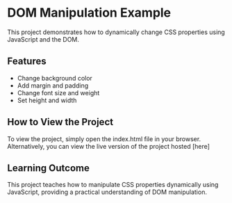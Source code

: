 # DOM Manipulation Example

This project demonstrates how to dynamically change CSS properties using JavaScript and the DOM.


## Features

- Change background color
- Add margin and padding
- Change font size and weight
- Set height and width

## How to View the Project

To view the project, simply open the index.html file in your browser. Alternatively, you can view the live version of the project hosted [here]

## Learning Outcome

This project teaches how to manipulate CSS properties dynamically using JavaScript, providing a practical understanding of DOM manipulation.
